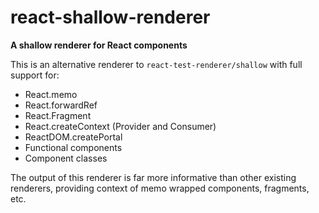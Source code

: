 # react-shallow-renderer

**A shallow renderer for React components**

This is an alternative renderer to `react-test-renderer/shallow` with full support for:

* React.memo
* React.forwardRef
* React.Fragment
* React.createContext (Provider and Consumer)
* ReactDOM.createPortal
* Functional components
* Component classes

The output of this renderer is far more informative than other existing renderers, providing context of memo wrapped components, fragments, etc.
